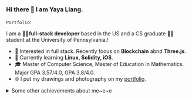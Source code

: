 ### Hi there 👋 I am Yaya Liang.

`Portfolio`: 

I am a **👩‍💻full-stack developer** based in the US and a CS graduate 👩‍🎓 student at the University of Pennsylvania.!  

* 🧐   Interested in full stack. Recently focus on **Blockchain** abnd **Three.js**.
* 🌱   Currently learning **Linux, Solidity, iOS**.
* 🎓   Master of Computer Science, Master of Education in Mathematics. Major GPA 3.57/4.0, GPA 3.8/4.0.
* 🌐   I put my drawings and photography on my [portfolio](www.yayingliang.com).

<details>
  <summary>Some other achievements about me~e~e</summary>
  <br>

* 💖   Be proud of UVA & UPenn. 🐾 Proud WaHoo & Quaker. Love Algorithms.
* 🎉   Been a math teacher at **AMHS** (top 1 high school in the US) for 3 years.


<!-- - 🔭 I’m currently working on ...
- 🌱 I’m currently learning ...
- 👯 I’m looking to collaborate on ...
- 🤔 I’m looking for help with ...
- 💬 Ask me about ...
- 📫 How to reach me: ...
- 😄 Pronouns: ...
- ⚡ Fun fact: ... -->

